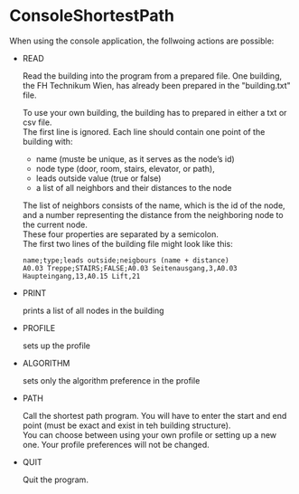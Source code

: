 # ConsoleShortestPath

When using the console application, the follwoing actions are possible:
  - READ
 
    Read the building into the program from a prepared file. One building, the FH Technikum Wien, has already been prepared in the "building.txt" file.  
 
    To use your own building, the building has to prepared in either a txt or csv file.  
     The first line is ignored. Each line should contain one point of the building with:  
       - name (muste be unique, as it serves as the node’s id)  
       - node type (door, room, stairs, elevator, or path),  
       - leads outside value (true or false)   
       - a list of all neighbors and their distances to the node  
 
    The list of neighbors consists of the name, which is the id of the node, and a number representing the distance from the neighboring node to the current node.  
     These four properties are separated by a semicolon.   
     The first two lines of the building file might look like this:  
     
        name;type;leads outside;neigbours (name + distance)
        A0.03 Treppe;STAIRS;FALSE;A0.03 Seitenausgang,3,A0.03 Haupteingang,13,A0.15 Lift,21

 - PRINT
 
    prints a list of all nodes in the building
 - PROFILE
 
    sets up the profile
    
-  ALGORITHM
 
    sets only the algorithm preference in the profile
    
-  PATH
 
    Call the shortest path program. You will have to enter the start and end point (must be exact and exist in teh building structure).  
    You can choose between using your own profile or setting up a new one. Your profile preferences will not be changed.
  
-  QUIT
 
    Quit the program.

